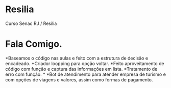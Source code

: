 # Resilia
Curso Senac RJ / Resilia

# Fala Comigo.

*Baseamos o código nas aulas e feito com a estrutura de decisão e encadeado.
*Criador loopping para opção voltar.
*Feito aproveitamento de código com função e captura das informações em lista.
*Tratamento de erro com função.
*
*Bot de atendimento para atender empresa de turismo e com opções de viagens e valores, assim como formas de pagamento.
